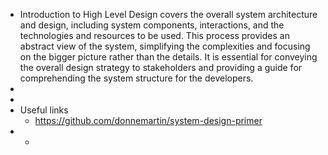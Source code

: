 - Introduction to High Level Design covers the overall system architecture and design, including system components, interactions, and the technologies and resources to be used. This process provides an abstract view of the system, simplifying the complexities and focusing on the bigger picture rather than the details. It is essential for conveying the overall design strategy to stakeholders and providing a guide for comprehending the system structure for the developers.
-
-
- Useful links
	- https://github.com/donnemartin/system-design-primer
-
	-